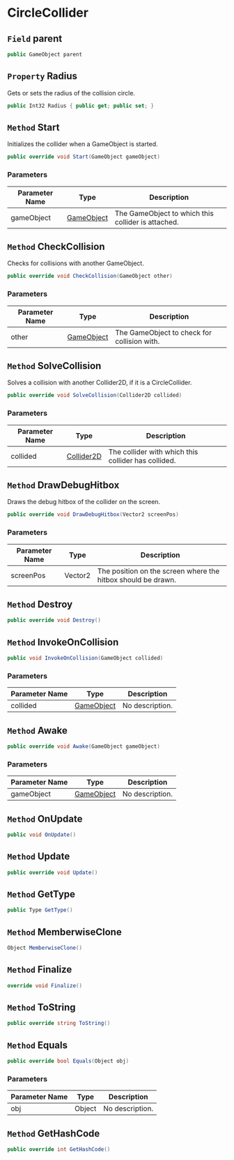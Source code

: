 # CircleCollider

## `Field` parent

```csharp
public GameObject parent
```


## `Property` Radius
Gets or sets the radius of the collision circle.
```csharp
public Int32 Radius { public get; public set; }
```


## `Method` Start
Initializes the collider when a GameObject is started. 
```csharp
public override void Start(GameObject gameObject)
```
### Parameters

| Parameter Name | Type | Description |
| --------- | --------- | --------- |
| gameObject | [GameObject](https://thiagomvas.github.io/GameEngine/Entities/GameObject.html) | The GameObject to which this collider is attached. |


## `Method` CheckCollision
Checks for collisions with another GameObject.
```csharp
public override void CheckCollision(GameObject other)
```
### Parameters

| Parameter Name | Type | Description |
| --------- | --------- | --------- |
| other | [GameObject](https://thiagomvas.github.io/GameEngine/Entities/GameObject.html) | The GameObject to check for collision with. |


## `Method` SolveCollision
Solves a collision with another Collider2D, if it is a CircleCollider.
```csharp
public override void SolveCollision(Collider2D collided)
```
### Parameters

| Parameter Name | Type | Description |
| --------- | --------- | --------- |
| collided | [Collider2D](https://thiagomvas.github.io/GameEngine/Components/Collider2D.html) | The collider with which this collider has collided. |


## `Method` DrawDebugHitbox
Draws the debug hitbox of the collider on the screen.
```csharp
public override void DrawDebugHitbox(Vector2 screenPos)
```
### Parameters

| Parameter Name | Type | Description |
| --------- | --------- | --------- |
| screenPos | Vector2 | The position on the screen where the hitbox should be drawn. |


## `Method` Destroy

```csharp
public override void Destroy()
```


## `Method` InvokeOnCollision

```csharp
public void InvokeOnCollision(GameObject collided)
```
### Parameters

| Parameter Name | Type | Description |
| --------- | --------- | --------- |
| collided | [GameObject](https://thiagomvas.github.io/GameEngine/Entities/GameObject.html) | No description. |


## `Method` Awake

```csharp
public override void Awake(GameObject gameObject)
```
### Parameters

| Parameter Name | Type | Description |
| --------- | --------- | --------- |
| gameObject | [GameObject](https://thiagomvas.github.io/GameEngine/Entities/GameObject.html) | No description. |


## `Method` OnUpdate

```csharp
public void OnUpdate()
```


## `Method` Update

```csharp
public override void Update()
```


## `Method` GetType

```csharp
public Type GetType()
```


## `Method` MemberwiseClone

```csharp
Object MemberwiseClone()
```


## `Method` Finalize

```csharp
override void Finalize()
```


## `Method` ToString

```csharp
public override string ToString()
```


## `Method` Equals

```csharp
public override bool Equals(Object obj)
```
### Parameters

| Parameter Name | Type | Description |
| --------- | --------- | --------- |
| obj | Object | No description. |


## `Method` GetHashCode

```csharp
public override int GetHashCode()
```

